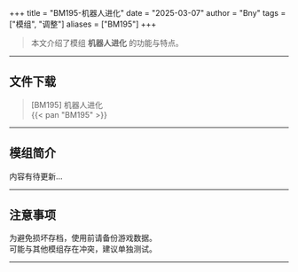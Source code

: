 +++
title = "BM195-机器人进化"
date = "2025-03-07"
author = "Bny"
tags = ["模组", "调整"]
aliases = ["BM195"]
+++

> 本文介绍了模组 **机器人进化** 的功能与特点。

---

## 文件下载

> [BM195] 机器人进化  
{{< pan "BM195" >}}  

---

## 模组简介

>  
内容有待更新...  

---

## 注意事项

>  
为避免损坏存档，使用前请备份游戏数据。  
可能与其他模组存在冲突，建议单独测试。  

---

